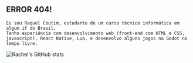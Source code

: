 ## ERROR 404!
```
Eu sou Raquel Coutim, estudante de um curso técnico informática em algum if do Brasil.
Tenho experiência com desenvolvimento web (front-end com HTML e CSS, javascript), React Native, Lua, e desenvolvo alguns jogos na Godot no tempo livre.
```

![Rachel's GitHub stats](https://github-readme-stats.vercel.app/api?username=raquelcoutim&show_icons=true&rank_icon=github&theme=dracula)



<!--
**raquelcoutim/raquelcoutim** is a ✨ _special_ ✨ repository because its `README.md` (this file) appears on your GitHub profile.

Here are some ideas to get you started:

- 🔭 I’m currently working on ...
- 🌱 I’m currently learning ...
- 👯 I’m looking to collaborate on ...
- 🤔 I’m looking for help with ...
- 💬 Ask me about ...
- 📫 How to reach me: ...
- 😄 Pronouns: ...
- ⚡ Fun fact: ...
-->
